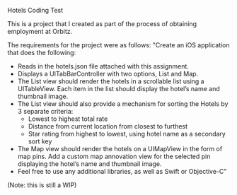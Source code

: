 Hotels Coding Test

This is a project that I created as part of the process of obtaining employment at Orbitz.

The requirements for the project were as follows:
"Create an iOS application that does the following:

- Reads in the hotels.json file attached with this assignment.
- Displays a UITabBarController with two options, List and Map.
- The List view should render the hotels in a scrollable list using a UITableView. Each item in the list should display the hotel’s name and thumbnail image.
- The List view should also provide a mechanism for sorting the Hotels by 3 separate criteria:
  - Lowest to highest total rate
  - Distance from current location from closest to furthest
  - Star rating from highest to lowest, using hotel name as a secondary sort key
- The Map view should render the hotels on a UIMapView in the form of map pins. Add a custom map annovation view for the selected pin displaying the hotel’s name and thumbnail image.
- Feel free to use any additional libraries, as well as Swift or Objective-C"

(Note: this is still a WIP)
